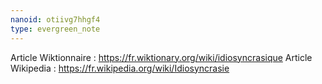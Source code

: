 ```yaml
---
nanoid: otiivg7hhgf4
type: evergreen_note
---
```

Article Wiktionnaire : https://fr.wiktionary.org/wiki/idiosyncrasique
Article Wikipedia : https://fr.wikipedia.org/wiki/Idiosyncrasie
